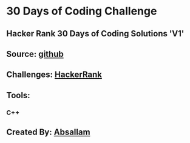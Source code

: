 # 30 Days of Coding Challenge

## Hacker Rank 30 Days of Coding Solutions 'V1'
## Source: [github](https://github.com/absallam1999/30days-of-code/)
## Challenges: [HackerRank](https://www.hackerrank.com/domains/tutorials/30-days-of-code)

## Tools:
  ### C++

## Created By: [Absallam](https://github.com/absallam1999)
